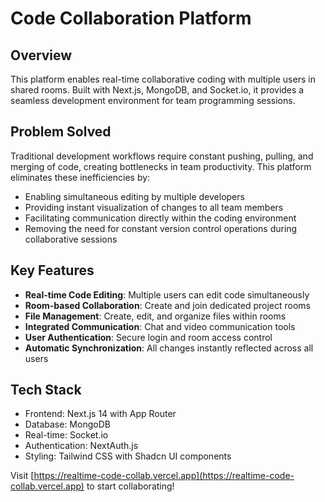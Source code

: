 # Code Collaboration Platform

## Overview

This platform enables real-time collaborative coding with multiple users in shared rooms. Built with Next.js, MongoDB, and Socket.io, it provides a seamless development environment for team programming sessions.

## Problem Solved

Traditional development workflows require constant pushing, pulling, and merging of code, creating bottlenecks in team productivity. This platform eliminates these inefficiencies by:

- Enabling simultaneous editing by multiple developers
- Providing instant visualization of changes to all team members
- Facilitating communication directly within the coding environment
- Removing the need for constant version control operations during collaborative sessions

## Key Features

- **Real-time Code Editing**: Multiple users can edit code simultaneously
- **Room-based Collaboration**: Create and join dedicated project rooms
- **File Management**: Create, edit, and organize files within rooms
- **Integrated Communication**: Chat and video communication tools
- **User Authentication**: Secure login and room access control
- **Automatic Synchronization**: All changes instantly reflected across all users

## Tech Stack

- Frontend: Next.js 14 with App Router
- Database: MongoDB
- Real-time: Socket.io
- Authentication: NextAuth.js
- Styling: Tailwind CSS with Shadcn UI components

Visit [https://realtime-code-collab.vercel.app](https://realtime-code-collab.vercel.app) to start collaborating!
